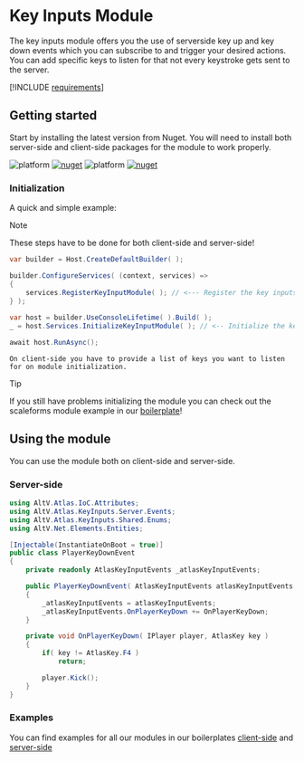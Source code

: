 # Key Inputs Module

The key inputs module offers you the use of serverside key up and key down events which you can subscribe to and trigger your desired actions.
You can add specific keys to listen for that not every keystroke gets sent to the server.

[!INCLUDE [requirements](~/includes/requirements.md)]
## Getting started

Start by installing the latest version from Nuget.
You will need to install both server-side and client-side packages for the module to work properly.

![platform](https://img.shields.io/badge/SERVER--SIDE-15dbfc) [![nuget](https://img.shields.io/nuget/v/AltV.Atlas.KeyInputs.Server?style=for-the-badge)](https://www.nuget.org/packages/AltV.Atlas.KeyInputs.Server/)
![platform](https://img.shields.io/badge/CLIENT--SIDE-15dbfc) [![nuget](https://img.shields.io/nuget/v/AltV.Atlas.KeyInputs.Client?style=for-the-badge)](https://www.nuget.org/packages/AltV.Atlas.KeyInputs.Client/)

### Initialization
A quick and simple example:

> [!NOTE]
> These steps have to be done for both client-side and server-side!

```cs
var builder = Host.CreateDefaultBuilder( );

builder.ConfigureServices( (context, services) =>
{
    services.RegisterKeyInputModule( ); // <--- Register the key inputs module
} );
    
var host = builder.UseConsoleLifetime( ).Build( );
_ = host.Services.InitializeKeyInputModule( ); // <-- Initialize the key inputs module

await host.RunAsync();
```

``On client-side you have to provide a list of keys you want to listen for on module initialization.``

> [!TIP]
> If you still have problems initializing the module you can check out the scaleforms module example in our [boilerplate](https://github.com/altv-atlas/Boilerplate/blob/master/AltV.Atlas.Boilerplate.Client/Bootstrapper.cs)!

## Using the module
You can use the module both on client-side and server-side.

### Server-side

```cs
using AltV.Atlas.IoC.Attributes;
using AltV.Atlas.KeyInputs.Server.Events;
using AltV.Atlas.KeyInputs.Shared.Enums;
using AltV.Net.Elements.Entities;

[Injectable(InstantiateOnBoot = true)]
public class PlayerKeyDownEvent
{
    private readonly AtlasKeyInputEvents _atlasKeyInputEvents;

    public PlayerKeyDownEvent( AtlasKeyInputEvents atlasKeyInputEvents )
    {
        _atlasKeyInputEvents = atlasKeyInputEvents;
        _atlasKeyInputEvents.OnPlayerKeyDown += OnPlayerKeyDown;
    }

    private void OnPlayerKeyDown( IPlayer player, AtlasKey key )
    {
        if( key != AtlasKey.F4 )
            return;

        player.Kick();
    }
}

```
### Examples
You can find examples for all our modules in our boilerplates [client-side](https://github.com/altv-atlas/Boilerplate/tree/master/AltV.Atlas.Boilerplate.Client) and [server-side](https://github.com/altv-atlas/Boilerplate/tree/master/AltV.Atlas.Boilerplate.Server)
